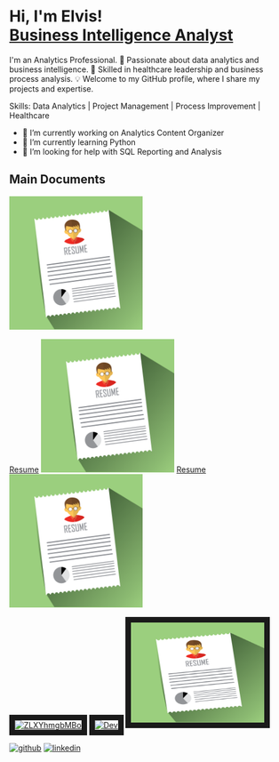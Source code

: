 <h1>Hi, I'm Elvis! <br/><a href="https://www.linkedin.com/in/elvisrodriguezr/">Business Intelligence Analyst</a></h1>



I'm an Analytics Professional. 🚀 Passionate about data analytics and business intelligence. 💼 Skilled in healthcare leadership and business process analysis. 💡 Welcome to my GitHub profile, where I share my projects and expertise.

Skills: Data Analytics | Project Management | Process Improvement | Healthcare

- 🔭 I’m currently working on Analytics Content Organizer 
- 🌱 I’m currently learning Python 
- 🤔 I’m looking for help with SQL Reporting and Analysis 
## Main Documents

[<img src='https://github.com/Erodfl/Erodfl/blob/main/Redumeimg.png' alt='resume' height='240'>](https://github.com/Erodfl/Erodfl/blob/main/ElvisRodriguez_Resume(C05).pdf)

<a>[Resume](https://github.com/Erodfl/Erodfl/blob/main/ElvisRodriguez_Resume(C05).pdf)</a>
<img src="https://github.com/Erodfl/Erodfl/blob/main/Redumeimg.png" width="240" >
<a>[Resume](https://github.com/Erodfl/Erodfl/blob/main/ElvisRodriguez_Resume(C05).pdf)</a>
<img src="https://github.com/Erodfl/Erodfl/blob/main/Redumeimg.png" width="240" >

<a href="https://github.com/Erodfl/Erodfl/blob/main/ElvisRodriguez_Resume(C05).pdf" target="_blank"><img src="http://img.youtube.com/vi/7U5jjXEqwmI/0.jpg" 
alt="ZLXYhmgbMBo" width="240" height="180" border="10" /></a>
<a href="https://www.youtube.com/watch?v=KhGWbt1dAKQ" target="_blank"><img src="http://img.youtube.com/vi/7U5jjXEqwmI/0.jpg" 
alt="Dev" width="240" height="180" border="10" /></a>
<a target="https://github.com/Erodfl/Erodfl/blob/main/ElvisRodriguez_Resume(C05).pdf"><img src="https://github.com/Erodfl/Erodfl/blob/main/Redumeimg.png" alt="Dev" width="240" height="180" border="10" /></a>


[<img src='https://cdn.jsdelivr.net/npm/simple-icons@3.0.1/icons/github.svg' alt='github' height='40'>](https://github.com/Erodfl)  [<img src='https://cdn.jsdelivr.net/npm/simple-icons@3.0.1/icons/linkedin.svg' alt='linkedin' height='40'>](https://www.linkedin.com/in/elvisrodriguezr/)  


